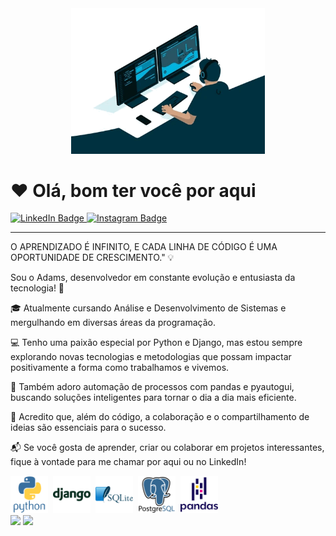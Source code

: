 <div align="center">
  <img src="https://raw.githubusercontent.com/AdamsHans/Adams-Hans/main/Banner.gif" width="310px">
</div>


# ❤ Olá, bom ter você por aqui
<div id="badges">
  <a href="https://www.linkedin.com/in/adamshans/" target="_blank">
    <img src="https://img.shields.io/badge/LinkedIn-blue?style=for-the-badge&logo=linkedin&logoColor=white" alt="LinkedIn Badge"/>
  </a>
  <a href="https://www.instagram.com/adamshans7/" target="_blank">
    <img src="https://img.shields.io/badge/Instagram-E4405F?style=for-the-badge&logo=instagram&logoColor=white" alt="Instagram Badge"/>
  </a>
</div>

---

O APRENDIZADO É INFINITO, E CADA LINHA DE CÓDIGO É UMA OPORTUNIDADE DE CRESCIMENTO." 💡


Sou o Adams, desenvolvedor em constante evolução e entusiasta da tecnologia! 🚀

🎓 Atualmente cursando Análise e Desenvolvimento de Sistemas e mergulhando em diversas áreas da programação.

💻 Tenho uma paixão especial por Python e Django, mas estou sempre explorando novas tecnologias e metodologias que possam impactar positivamente a forma como trabalhamos e vivemos.

🤖 Também adoro automação de processos com pandas e pyautogui, buscando soluções inteligentes para tornar o dia a dia mais eficiente.

🌱 Acredito que, além do código, a colaboração e o compartilhamento de ideias são essenciais para o sucesso.

📬 Se você gosta de aprender, criar ou colaborar em projetos interessantes, fique à vontade para me chamar por aqui ou no LinkedIn!
<div>
<img src="https://github.com/devicons/devicon/blob/master/icons/python/python-original-wordmark.svg" title="python" alt="python" width="60" height="60"/>&nbsp;
<img src="https://github.com/devicons/devicon/blob/master/icons/django/django-plain-wordmark.svg" title="django" alt="django" width="60" height="60"/>&nbsp;
<img src="https://github.com/devicons/devicon/blob/master/icons/sqlite/sqlite-original-wordmark.svg" title="sqlite" alt="sqlite" width="60" height="60"/>&nbsp;
<img src="https://github.com/devicons/devicon/blob/master/icons/postgresql/postgresql-original-wordmark.svg" title="postgresql" alt="postgresql" width="60" height="60"/>&nbsp; 
<img src="https://github.com/devicons/devicon/blob/master/icons/pandas/pandas-original-wordmark.svg" title="pandas" alt="pandas" width="60" height="60"/>&nbsp;
</div>

<table>
<tr>
<div align = "left">
<img height = "150em" src="https://github-readme-stats.vercel.app/api/top-langs/?username=AdamsHans&show_icons=true&theme=bear&count_private=true"/>
<img height = "150em" src="https://github-readme-stats.vercel.app/api?username=AdamsHans&show_icons=true&show_icons=true&theme=bear&count_private=true" />
</div>

 

 




